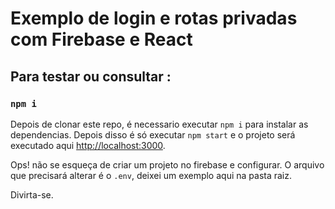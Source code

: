 # Exemplo de login e rotas privadas com Firebase e React

## Para testar ou consultar :

### `npm i`
Depois de clonar este repo, é necessario executar `npm i` para instalar as dependencias.
Depois disso é só executar `npm start` e o projeto será executado aqui [http://localhost:3000](http://localhost:3000).

Ops! não se esqueça de criar um projeto no firebase e configurar. O arquivo que precisará alterar é o `.env`,
deixei um exemplo aqui na pasta raiz.

Divirta-se.